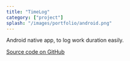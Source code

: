 ```yaml
---
title: "TimeLog"
category: ["project"]
splash: "/images/portfolio/android.png"
---
```


Android native app, to log work duration easily.

<i class="fab fa-github"></i> [Source code on GitHub](https://github.com/leneurone/TimeLog)